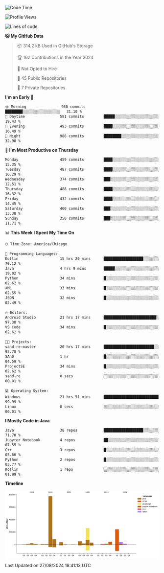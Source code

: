 <!--START_SECTION:waka-->
![Code Time](http://img.shields.io/badge/Code%20Time-552%20hrs%2048%20mins-blue)

![Profile Views](http://img.shields.io/badge/Profile%20Views-34-blue)

![Lines of code](https://img.shields.io/badge/From%20Hello%20World%20I%27ve%20Written-1.7%20million%20lines%20of%20code-blue)

**🐱 My GitHub Data** 

> 📦 314.2 kB Used in GitHub's Storage 
 > 
> 🏆 162 Contributions in the Year 2024
 > 
> 🚫 Not Opted to Hire
 > 
> 📜 45 Public Repositories 
 > 
> 🔑 7 Private Repositories 
 > 
**I'm an Early 🐤** 

```text
🌞 Morning                930 commits         ████████░░░░░░░░░░░░░░░░░   31.10 % 
🌆 Daytime                581 commits         █████░░░░░░░░░░░░░░░░░░░░   19.43 % 
🌃 Evening                493 commits         ████░░░░░░░░░░░░░░░░░░░░░   16.49 % 
🌙 Night                  986 commits         ████████░░░░░░░░░░░░░░░░░   32.98 % 
```
📅 **I'm Most Productive on Thursday** 

```text
Monday                   459 commits         ████░░░░░░░░░░░░░░░░░░░░░   15.35 % 
Tuesday                  487 commits         ████░░░░░░░░░░░░░░░░░░░░░   16.29 % 
Wednesday                374 commits         ███░░░░░░░░░░░░░░░░░░░░░░   12.51 % 
Thursday                 488 commits         ████░░░░░░░░░░░░░░░░░░░░░   16.32 % 
Friday                   432 commits         ████░░░░░░░░░░░░░░░░░░░░░   14.45 % 
Saturday                 400 commits         ███░░░░░░░░░░░░░░░░░░░░░░   13.38 % 
Sunday                   350 commits         ███░░░░░░░░░░░░░░░░░░░░░░   11.71 % 
```


📊 **This Week I Spent My Time On** 

```text
🕑︎ Time Zone: America/Chicago

💬 Programming Languages: 
Kotlin                   15 hrs 20 mins      ██████████████████░░░░░░░   70.12 % 
Java                     4 hrs 9 mins        █████░░░░░░░░░░░░░░░░░░░░   19.02 % 
Python                   34 mins             █░░░░░░░░░░░░░░░░░░░░░░░░   02.62 % 
XML                      33 mins             █░░░░░░░░░░░░░░░░░░░░░░░░   02.55 % 
JSON                     32 mins             █░░░░░░░░░░░░░░░░░░░░░░░░   02.49 % 

🔥 Editors: 
Android Studio           21 hrs 17 mins      ████████████████████████░   97.38 % 
VS Code                  34 mins             █░░░░░░░░░░░░░░░░░░░░░░░░   02.62 % 

🐱‍💻 Projects: 
sand-re-master           20 hrs 17 mins      ███████████████████████░░   92.78 % 
SAnD                     1 hr                █░░░░░░░░░░░░░░░░░░░░░░░░   04.59 % 
ProjectSE                34 mins             █░░░░░░░░░░░░░░░░░░░░░░░░   02.62 % 
sand-re                  0 secs              ░░░░░░░░░░░░░░░░░░░░░░░░░   00.01 % 

💻 Operating System: 
Windows                  21 hrs 51 mins      █████████████████████████   99.99 % 
Linux                    0 secs              ░░░░░░░░░░░░░░░░░░░░░░░░░   00.01 % 
```

**I Mostly Code in Java** 

```text
Java                     38 repos            ██████████████████░░░░░░░   71.70 % 
Jupyter Notebook         4 repos             ██░░░░░░░░░░░░░░░░░░░░░░░   07.55 % 
C++                      3 repos             █░░░░░░░░░░░░░░░░░░░░░░░░   05.66 % 
Python                   2 repos             █░░░░░░░░░░░░░░░░░░░░░░░░   03.77 % 
Kotlin                   1 repo              ░░░░░░░░░░░░░░░░░░░░░░░░░   01.89 % 
```



**Timeline**

![Lines of Code chart](https://raw.githubusercontent.com/phanijsp/phanijsp/main/assets/bar_graph.png)


 Last Updated on 27/08/2024 18:41:13 UTC
<!--END_SECTION:waka-->
